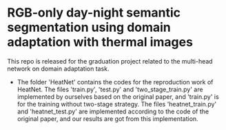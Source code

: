 # RGB-only day-night semantic segmentation using domain adaptation with thermal images
This repo is released for the graduation project related to the multi-head network on domain adaptation task.
* The folder 'HeatNet' contains the codes for the reproduction work of HeatNet. The files 'train.py', 'test.py' and 'two_stage_train.py' are implemented by ourselves based on the original paper, and 'train.py' is for the training without two-stage strategy. The files 'heatnet_train.py' and 'heatnet_test.py' are implemented according to the code of the original paper, and our results are got from this implementation.

